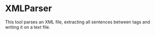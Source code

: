 # XMLParser

This tool parses an XML file, extracting all sentences between tags and writing it on a text file.